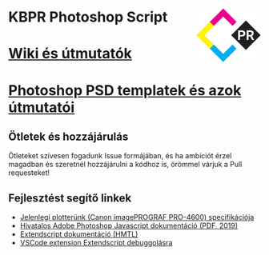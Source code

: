 # KBPR Photoshop Script <img src="https://raw.githubusercontent.com/SCH-KB-PR/kbpr-ps/main/misc/kbpr_reimagined_whitekb.svg" width="128" align="right">

# [Wiki és útmutatók](https://github.com/SCH-KB-PR/kbpr-ps/wiki)

# [Photoshop PSD templatek és azok útmutatói](https://github.com/SCH-KB-PR/kbpr-ps/tree/main/psd_templates) 

## Ötletek és hozzájárulás
Ötleteket szívesen fogadunk Issue formájában, és ha ambíciót érzel magadban és szeretnél hozzájárulni a kódhoz is, örömmel várjuk a Pull requesteket!

## Fejlesztést segítő linkek
- [Jelenlegi plotterünk (Canon imagePROGRAF PRO-4600) specifikációja](https://www.canon.com.cy/business/products/large-format-printers/imageprograf-pro-4600/specifications/)
- [Hivatalos Adobe Photoshop Javascript dokumentáció (PDF, 2019)](https://github.com/Adobe-CEP/CEP-Resources/blob/master/Documentation/Product%20specific%20Documentation/Photoshop%20Scripting/photoshop-cc-javascript-ref-2019.pdf)
- [Extendscript dokumentáció (HMTL)](https://extendscript.docsforadobe.dev/user-interface-tools/window-object.html)
- [VSCode extension Extendscript debuggolásra](https://marketplace.visualstudio.com/items?itemName=Adobe.extendscript-debug)